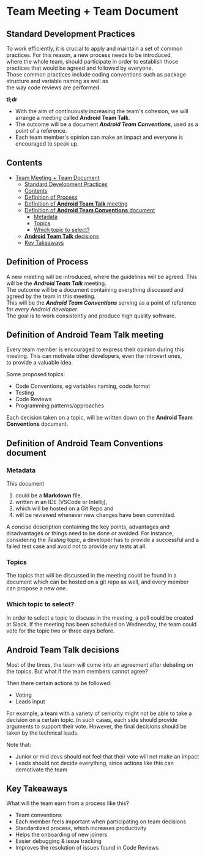 # Team Meeting + Team Document

## Standard Development Practices

To work efficiently, it is crucial to apply and maintain a set of common practices. 
For this reason, a new process needs to be introduced, <br> where the whole team, should participate
in order to establish those practices that would be agreed and followed by everyone. <br>
Those common practices include coding conventions such as package structure and variable naming as well as <br>
the way code reviews are performed.

**tl;dr**

* With the aim of continuously increasing the team's cohesion, we will arrange a meeting called **Android Team Talk**.
* The outcome will be a document ***Android Team Conventions***, used as a point of a reference.
* Each team member's opinion can make an impact and everyone is encouraged to speak up.


## Contents

- [Team Meeting + Team Document](#team-meeting--team-document)
  - [Standard Development Practices](#standard-development-practices)
  - [Contents](#contents)
  - [Definition of Process](#definition-of-process)
  - [Definition of **Android Team Talk** meeting](#definition-of-android-team-talk-meeting)
  - [Definition of **Android Team Conventions** document](#definition-of-android-team-conventions-document)
    - [Metadata](#metadata)
    - [Topics](#topics)
    - [Which topic to select?](#which-topic-to-select)
  - [**Android Team Talk** decisions](#android-team-talk-decisions)
  - [Key Takeaways](#key-takeaways)


## Definition of Process

A new meeting will be introduced, where the guidelines will be agreed. This will be the **_Android Team Talk_** meeting. <br>
The outcome will be a document containing everything discussed and agreed by the team in this meeting. <br> 
This will be the ***Android Team Conventions*** serving as a point of reference for *every Android developer*. <br>
The goal is to work consistently and produce high quality software.


## Definition of **Android Team Talk** meeting

Every team member is encouraged to express their opinion during this meeting. This can motivate other developers, even the introvert ones, <br>
to provide a valuable idea.

Some proposed topics:
* Code Conventions, eg variables naming, code format
* Testing
* Code Reviews
* Programming patterns/approaches

Each decision taken on a topic, will be written down on the **Android Team Conventions** document.

## Definition of **Android Team Conventions** document

### Metadata

This document 
1. could be a **Markdown** file, 
2. written in an IDE (VSCode or Intellij),
3. which will be hosted on a Git Repo and
4. will be reviewed whenever new changes have been committed.

A concise description containing the key points, advantages and disadvantages or things need
to be done or avoided. For instance, <br> considering the *Testing* topic, a developer has to provide a successful and a failed test case and avoid
not to provide any tests at all.


### Topics

The topics that will be discussed in the meeting could be found in a document which can be hosted
on a git repo as well, and every member can propose a new one.

### Which topic to select?

In order to select a topic to discuss in the meeting, a poll could be created at Slack.
If the meeting has been scheduled on Wednesday, the team could vote for the topic
two or three days before.

## **Android Team Talk** decisions

Most of the times, the team will come into an agreement after debating on the topics.
But what if the team members cannot agree? <br>

Then there certain actions to be followed:
* Voting
* Leads input

For example, a team with a variety of seniority might not be able to take 
a decision on a certain topic. In such cases, each side should provide arguments to support their vote. 
However, the final decisions should be taken by the technical leads.

Note that:
* Junior or mid devs should not feel that their vote will not make an impact
* Leads should not decide everything, since actions like this can demotivate the team


## Key Takeaways

What will the team earn from a process like this?

* Team conventions
* Each member feels important when participating on team decisions
* Standardized process, which increases productivity
* Helps the onboarding of new joiners
* Easier debugging & issue tracking
* Improves the resolution of issues found in Code Reviews